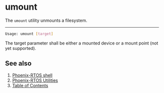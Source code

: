 # umount

The `umount` utility unmounts a filesystem.

---

```bash
Usage: umount [target]
```

The target parameter shall be either a mounted device or a mount point (not yet supported).

## See also

1. [Phoenix-RTOS shell](psh.md)
2. [Phoenix-RTOS Utilities](README.md)
3. [Table of Contents](../README.md)
